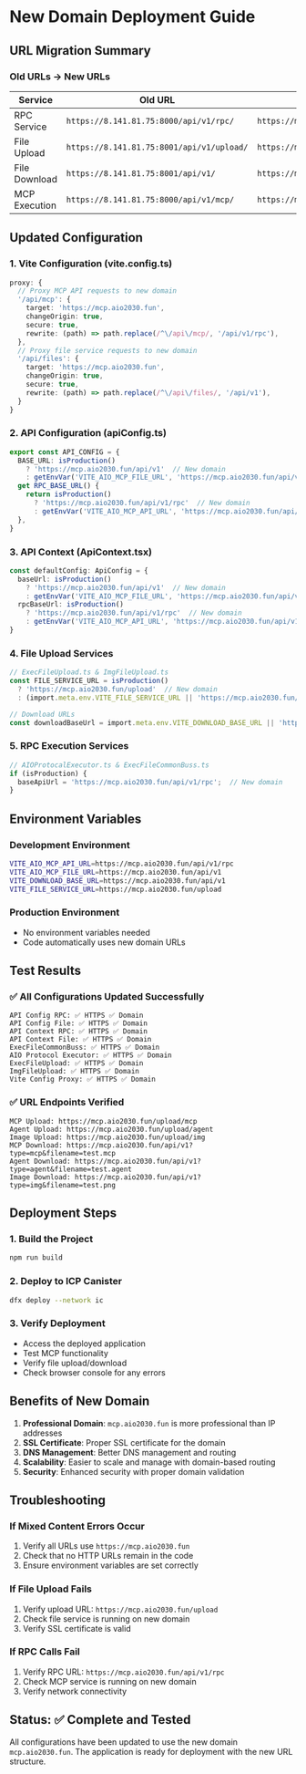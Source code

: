 # New Domain Deployment Guide

## URL Migration Summary

### Old URLs → New URLs
| Service | Old URL | New URL |
|---------|---------|---------|
| RPC Service | `https://8.141.81.75:8000/api/v1/rpc/` | `https://mcp.aio2030.fun/api/v1/rpc/` |
| File Upload | `https://8.141.81.75:8001/api/v1/upload/` | `https://mcp.aio2030.fun/upload/` |
| File Download | `https://8.141.81.75:8001/api/v1/` | `https://mcp.aio2030.fun/api/v1/` |
| MCP Execution | `https://8.141.81.75:8000/api/v1/mcp/` | `https://mcp.aio2030.fun/api/v1/mcp/` |

## Updated Configuration

### 1. Vite Configuration (vite.config.ts)
```typescript
proxy: {
  // Proxy MCP API requests to new domain
  '/api/mcp': {
    target: 'https://mcp.aio2030.fun',
    changeOrigin: true,
    secure: true,
    rewrite: (path) => path.replace(/^\/api\/mcp/, '/api/v1/rpc'),
  },
  // Proxy file service requests to new domain
  '/api/files': {
    target: 'https://mcp.aio2030.fun',
    changeOrigin: true,
    secure: true,
    rewrite: (path) => path.replace(/^\/api\/files/, '/api/v1'),
  }
}
```

### 2. API Configuration (apiConfig.ts)
```typescript
export const API_CONFIG = {
  BASE_URL: isProduction() 
    ? 'https://mcp.aio2030.fun/api/v1'  // New domain
    : getEnvVar('VITE_AIO_MCP_FILE_URL', 'https://mcp.aio2030.fun/api/v1'),
  get RPC_BASE_URL() {
    return isProduction()
      ? 'https://mcp.aio2030.fun/api/v1/rpc'  // New domain
      : getEnvVar('VITE_AIO_MCP_API_URL', 'https://mcp.aio2030.fun/api/v1/rpc');
  },
}
```

### 3. API Context (ApiContext.tsx)
```typescript
const defaultConfig: ApiConfig = {
  baseUrl: isProduction() 
    ? 'https://mcp.aio2030.fun/api/v1'  // New domain
    : getEnvVar('VITE_AIO_MCP_FILE_URL', 'https://mcp.aio2030.fun/api/v1'),
  rpcBaseUrl: isProduction()
    ? 'https://mcp.aio2030.fun/api/v1/rpc'  // New domain
    : getEnvVar('VITE_AIO_MCP_API_URL', 'https://mcp.aio2030.fun/api/v1/rpc'),
}
```

### 4. File Upload Services
```typescript
// ExecFileUpload.ts & ImgFileUpload.ts
const FILE_SERVICE_URL = isProduction()
  ? 'https://mcp.aio2030.fun/upload'  // New domain
  : (import.meta.env.VITE_FILE_SERVICE_URL || 'https://mcp.aio2030.fun/upload');

// Download URLs
const downloadBaseUrl = import.meta.env.VITE_DOWNLOAD_BASE_URL || 'https://mcp.aio2030.fun/api/v1';
```

### 5. RPC Execution Services
```typescript
// AIOProtocalExecutor.ts & ExecFileCommonBuss.ts
if (isProduction) {
  baseApiUrl = 'https://mcp.aio2030.fun/api/v1/rpc';  // New domain
}
```

## Environment Variables

### Development Environment
```bash
VITE_AIO_MCP_API_URL=https://mcp.aio2030.fun/api/v1/rpc
VITE_AIO_MCP_FILE_URL=https://mcp.aio2030.fun/api/v1
VITE_DOWNLOAD_BASE_URL=https://mcp.aio2030.fun/api/v1
VITE_FILE_SERVICE_URL=https://mcp.aio2030.fun/upload
```

### Production Environment
- No environment variables needed
- Code automatically uses new domain URLs

## Test Results

### ✅ All Configurations Updated Successfully
```
API Config RPC: ✅ HTTPS ✅ Domain
API Config File: ✅ HTTPS ✅ Domain
API Context RPC: ✅ HTTPS ✅ Domain
API Context File: ✅ HTTPS ✅ Domain
ExecFileCommonBuss: ✅ HTTPS ✅ Domain
AIO Protocol Executor: ✅ HTTPS ✅ Domain
ExecFileUpload: ✅ HTTPS ✅ Domain
ImgFileUpload: ✅ HTTPS ✅ Domain
Vite Config Proxy: ✅ HTTPS ✅ Domain
```

### ✅ URL Endpoints Verified
```
MCP Upload: https://mcp.aio2030.fun/upload/mcp
Agent Upload: https://mcp.aio2030.fun/upload/agent
Image Upload: https://mcp.aio2030.fun/upload/img
MCP Download: https://mcp.aio2030.fun/api/v1?type=mcp&filename=test.mcp
Agent Download: https://mcp.aio2030.fun/api/v1?type=agent&filename=test.agent
Image Download: https://mcp.aio2030.fun/api/v1?type=img&filename=test.png
```

## Deployment Steps

### 1. Build the Project
```bash
npm run build
```

### 2. Deploy to ICP Canister
```bash
dfx deploy --network ic
```

### 3. Verify Deployment
- Access the deployed application
- Test MCP functionality
- Verify file upload/download
- Check browser console for any errors

## Benefits of New Domain

1. **Professional Domain**: `mcp.aio2030.fun` is more professional than IP addresses
2. **SSL Certificate**: Proper SSL certificate for the domain
3. **DNS Management**: Better DNS management and routing
4. **Scalability**: Easier to scale and manage with domain-based routing
5. **Security**: Enhanced security with proper domain validation

## Troubleshooting

### If Mixed Content Errors Occur
1. Verify all URLs use `https://mcp.aio2030.fun`
2. Check that no HTTP URLs remain in the code
3. Ensure environment variables are set correctly

### If File Upload Fails
1. Verify upload URL: `https://mcp.aio2030.fun/upload`
2. Check file service is running on new domain
3. Verify SSL certificate is valid

### If RPC Calls Fail
1. Verify RPC URL: `https://mcp.aio2030.fun/api/v1/rpc`
2. Check MCP service is running on new domain
3. Verify network connectivity

## Status: ✅ Complete and Tested

All configurations have been updated to use the new domain `mcp.aio2030.fun`. The application is ready for deployment with the new URL structure. 